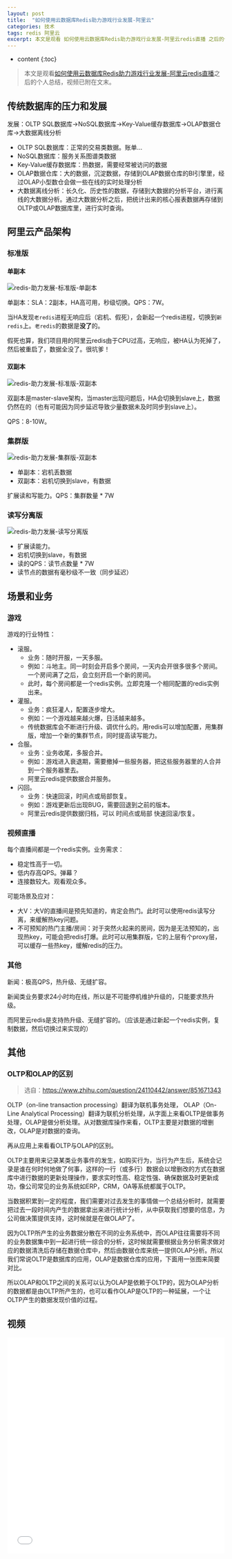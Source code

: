 ```yaml
---
layout: post
title:  "如何使用云数据库Redis助力游戏行业发展-阿里云"
categories: 技术
tags: redis 阿里云
excerpt: 本文是观看 如何使用云数据库Redis助力游戏行业发展-阿里云redis直播 之后的个人总结。
---
```


* content
{:toc}

> 本文是观看[如何使用云数据库Redis助力游戏行业发展-阿里云redis直播](https://www.bilibili.com/video/BV1pf4y1E7Tp?p=5)之后的个人总结，视频已附在文末。

## 传统数据库的压力和发展

发展：OLTP SQL数据库->NoSQL数据库->Key-Value缓存数据库->OLAP数据仓库->大数据离线分析

- OLTP SQL数据库：正常的交易类数据。账单...
- NoSQL数据库：服务关系图谱类数据
- Key-Value缓存数据库：热数据，需要经常被访问的数据
- OLAP数据仓库：大的数据，沉淀数据，存储到OLAP数据仓库的BI引擎里，经过OLAP小型数仓会做一些在线的实时处理分析
- 大数据离线分析：长久化、历史性的数据，存储到大数据的分析平台，进行离线的大数据分析。通过大数据分析之后，把统计出来的核心报表数据再存储到OLTP或OLAP数据库里，进行实时查询。

## 阿里云产品架构

### 标准版

#### 单副本

![redis-助力发展-标准版-单副本](https://img.guoqianfan.com/note/2021/08/redis-助力发展-标准版-单副本.png)

单副本：SLA：2副本，HA高可用，秒级切换。QPS：7W。

当HA发现`老redis`进程无响应后（宕机、假死），会新起一个redis进程，切换到`新redis`上。`老redis`的数据是**没了**的。

假死也算，我们项目用的阿里云redis由于CPU过高，无响应，被HA认为死掉了，然后被重启了，数据全没了。很坑爹！

#### 双副本

![redis-助力发展-标准版-双副本](https://img.guoqianfan.com/note/2021/08/redis-助力发展-标准版-双副本.png)

双副本是master-slave架构，当master出现问题后，HA会切换到slave上，数据仍然在的（也有可能因为同步延迟导致少量数据未及时同步到slave上）。

QPS：8-10W。

### 集群版

![redis-助力发展-集群版-双副本](https://img.guoqianfan.com/note/2021/08/redis-助力发展-集群版-双副本.png)

- 单副本：宕机丢数据
- 双副本：宕机切换到slave，有数据

扩展读和写能力。QPS：集群数量 * 7W

### 读写分离版

![redis-助力发展-读写分离版](https://img.guoqianfan.com/note/2021/08/redis-助力发展-读写分离版.png)

- 扩展读能力。
- 宕机切换到slave，有数据
- 读的QPS：读节点数量 * 7W
- 读节点的数据有毫秒级不一致（同步延迟）

## 场景和业务

### 游戏

游戏的行业特性：
- 滚服。
    - 业务：随时开服，一天多服。
    - 例如：斗地主。同一时刻会开启多个房间，一天内会开很多很多个房间。一个房间满了之后，会立刻开启一个新的房间。
    - 此时，每个房间都是一个redis实例。立即克隆一个相同配置的redis实例出来。
- 灌服。
    - 业务：疯狂灌人，配置逐步增大。
    - 例如：一个游戏越来越火爆，日活越来越多。
    - 传统数据库会不断进行升级、调优什么的。用redis可以增加配置，用集群版，增加一个新的集群节点，同时提高读写能力。
- 合服。
    - 业务：业务收尾，多服合并。
    - 例如：游戏进入衰退期，需要撤掉一些服务器，把这些服务器里的人合并到一个服务器里去。
    - 阿里云redis提供数据合并服务。
- 闪回。
    - 业务：快速回滚，时间点或局部恢复。
    - 例如：游戏更新后出现BUG，需要回退到之前的版本。
    - 阿里云redis提供数据归档，可以 时间点或局部 快速回滚/恢复。

### 视频直播

每个直播间都是一个redis实例。业务需求：
- 稳定性高于一切。
- 低内存高QPS。弹幕？
- 连接数较大。观看观众多。

可能场景及应对：
- 大V：大V的直播间是预先知道的，肯定会热门。此时可以使用redis读写分离，来缓解热key问题。
- 不可预知的热门主播/房间：对于突然火起来的房间，因为是无法预知的，出现热key，可能会把redis打爆。此时可以用集群版，它的上层有个proxy层，可以缓存一些热key，缓解redis的压力。

### 其他

新闻：极高QPS，热升级、无缝扩容。

新闻类业务要求24小时均在线，所以是不可能停机维护升级的，只能要求热升级。

而阿里云redis是支持热升级、无缝扩容的。（应该是通过新起一个redis实例，复制数据，然后切换过来实现的）

## 其他

### OLTP和OLAP的区别

> 选自：<https://www.zhihu.com/question/24110442/answer/851671343>

OLTP（on-line transaction processing）翻译为联机事务处理， OLAP（On-Line Analytical Processing）翻译为联机分析处理，从字面上来看OLTP是做事务处理，OLAP是做分析处理。从对数据库操作来看，OLTP主要是对数据的增删改，OLAP是对数据的查询。

再从应用上来看看OLTP与OLAP的区别。

OLTP主要用来记录某类业务事件的发生，如购买行为，当行为产生后，系统会记录是谁在何时何地做了何事，这样的一行（或多行）数据会以增删改的方式在数据库中进行数据的更新处理操作，要求实时性高、稳定性强、确保数据及时更新成功，像公司常见的业务系统如ERP，CRM，OA等系统都属于OLTP。

当数据积累到一定的程度，我们需要对过去发生的事情做一个总结分析时，就需要把过去一段时间内产生的数据拿出来进行统计分析，从中获取我们想要的信息，为公司做决策提供支持，这时候就是在做OLAP了。

因为OLTP所产生的业务数据分散在不同的业务系统中，而OLAP往往需要将不同的业务数据集中到一起进行统一综合的分析，这时候就需要根据业务分析需求做对应的数据清洗后存储在数据仓库中，然后由数据仓库来统一提供OLAP分析。所以我们常说OLTP是数据库的应用，OLAP是数据仓库的应用，下面用一张图来简要对比。

所以OLAP和OLTP之间的关系可以认为OLAP是依赖于OLTP的，因为OLAP分析的数据都是由OLTP所产生的，也可以看作OLAP是OLTP的一种延展，一个让OLTP产生的数据发现价值的过程。

## 视频

<iframe src="//player.bilibili.com/player.html?bvid=BV1pf4y1E7Tp&page=5" width="100%" height="500px" scrolling="no" border="0" frameborder="no" framespacing="0" allowfullscreen="true"></iframe>